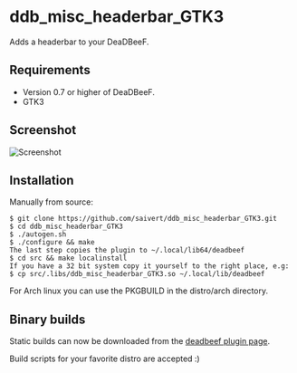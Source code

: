 # ddb_misc_headerbar_GTK3
Adds a headerbar to your DeaDBeeF.

Requirements
------------
* Version 0.7 or higher of DeaDBeeF.
* GTK3

Screenshot
----------
![Screenshot](https://imgur.com/8ZG6bbc.png "Screenshot")

Installation
------------

Manually from source:

    $ git clone https://github.com/saivert/ddb_misc_headerbar_GTK3.git
    $ cd ddb_misc_headerbar_GTK3
    $ ./autogen.sh
    $ ./configure && make
    The last step copies the plugin to ~/.local/lib64/deadbeef
    $ cd src && make localinstall
    If you have a 32 bit system copy it yourself to the right place, e.g:
    $ cp src/.libs/ddb_misc_headerbar_GTK3.so ~/.local/lib/deadbeef

For Arch linux you can use the PKGBUILD in the distro/arch directory.

Binary builds
-------------

Static builds can now be downloaded from the [deadbeef plugin page](http://deadbeef.sourceforge.net/plugins.html).

Build scripts for your favorite distro are accepted :)
